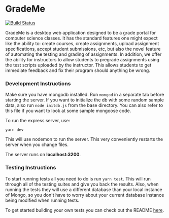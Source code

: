 # GradeMe

[![Build Status](https://travis-ci.org/abalbanyan/GradeMe.svg?branch=master)](https://travis-ci.org/abalbanyan/GradeMe)

GradeMe is a desktop web application designed to be a grade portal for computer science classes. It has the standard features one might expect like the ability to: create courses, create assignments, upload assignment specifications, accept student submissions, etc, but also the novel feature of automating the testing and grading of assignments. In addition, we offer the ability for instructors to allow students to pregrade assignments using the test scripts uploaded by the instructor. This allows students to get immediate feedback and fix their program should anything be wrong.

### Development Instructions
Make sure you have mongodb installed. Run `mongod` in a separate tab before starting the server.
If you want to initialize the db with some random sample data, also run `node initdb.js` from the base directory. You can also refer to this file if you want to look at some sample mongoose code.

To run the express server, use:
```
yarn dev
```
This will use nodemon to run the server. This very conveniently restarts the server when you change files.

The server runs on **localhost:3200**.

### Testing Instructions

To start running tests all you need to do is run `yarn test`. This will run through all of the testing suites and give you back the results. Also, when running the tests they will use a different database than your local instance of Mongo, so you don't have to worry about your current database instance being modified when running tests.

To get started building your own tests you can check out the README [here](jest).
